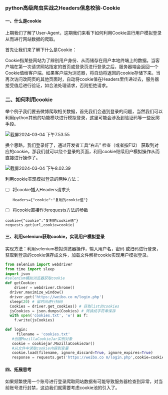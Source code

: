 ### python高级爬虫实战之Headers信息校验-Cookie

#### 一、什么是cookie

​		上期我们了解了User-Agent，这期我们来看下如何利用Cookie进行用户模拟登录从而进行网站数据的爬取。

首先让我们来了解下什么是Cookie：

​		Cookie指某些网站为了辨别用户身份、从而储存在用户本地终端上的数据。当客户端在第一次请求网站指定的首页或登录页进行登录之后，服务器端会返回一个Cookie值给客户端。如果客户端为浏览器，将自动将返回的cookie存储下来。当再次访问改网页的其他页面时，自动将cookie值在Headers里传递过去，服务器接受值后进行验证，如合法处理请求，否则拒绝请求。

### 二、如何利用cookie

​		举个例子我们要去微博爬取相关数据，首先我们会遇到登录的问题，当然我们可以利用python其他的功能模块进行模拟登录，这里可能会涉及到验证码等一些反爬手段。

![截屏2024-03-04 下午7.53.55](https://s2.loli.net/2024/03/04/j7RxseHBKSlGMD5.png)

换个思路，我们登录好了，通过开发者工具“右击” 检查（或者按F12） 获取到对应的cookie，那我们就可以绕个登录的页面，利用cookie继续用户模拟操作从而直接进行操作了。

![截屏2024-03-04 下午8.02.39](https://s2.loli.net/2024/03/04/qLygJpvH6RYTlzE.png)

利用cookie实现模拟登录的两种方法：

- [ ] 将cookie插入Headers请求头

  ```
  Headers={"cookie":"复制的cookie值"}
  ```

  

- [ ] 将cookie直接作为requests方法的参数

```
cookie={"cookie":"复制的cookie值"}
requests.get(url,cookie=cookie)
```

#### 三、利用selenium获取cookie，实现用户模拟登录

实现方法：利用selenium模拟浏览器操作，输入用户名，密码 或扫码进行登录，获取到登录的cookie保存成文件，加载文件解析cookie实现用户模拟登录。

```python
from selenium import webdriver
from time import sleep
import json
#selenium模拟浏览器获取cookie
def getCookie:
	driver = webdriver.Chrome()
  driver.maximize_window()
  driver.get('https://weibo.co m/login.php')
  sleep(20) # 留时间进行扫码
  Cookies = driver.get_cookies() # 获取list的cookies
  jsCookies = json.dumps(Cookies) # 转换成字符串保存
  with open('cookies.txt', 'w') as f:
    f.write(jsCookies)
    
def login:
	 filename = 'cookies.txt'
   #创建MozillaCookieJar实例对象
   cookie = cookiejar.MozillaCookieJar()
   #从文件中读取cookie内容到变量
   cookie.load(filename, ignore_discard=True, ignore_expires=True)
   response = requests.get('https://weibo.co m/login.php',cookie=cookie)
```

#### 四、拓展思考

​		如果频繁使用一个账号进行登录爬取网站数据有可能导致服务器检查到异常，对当前账号进行封禁，这边我们就需要考虑cookie池的引入了。